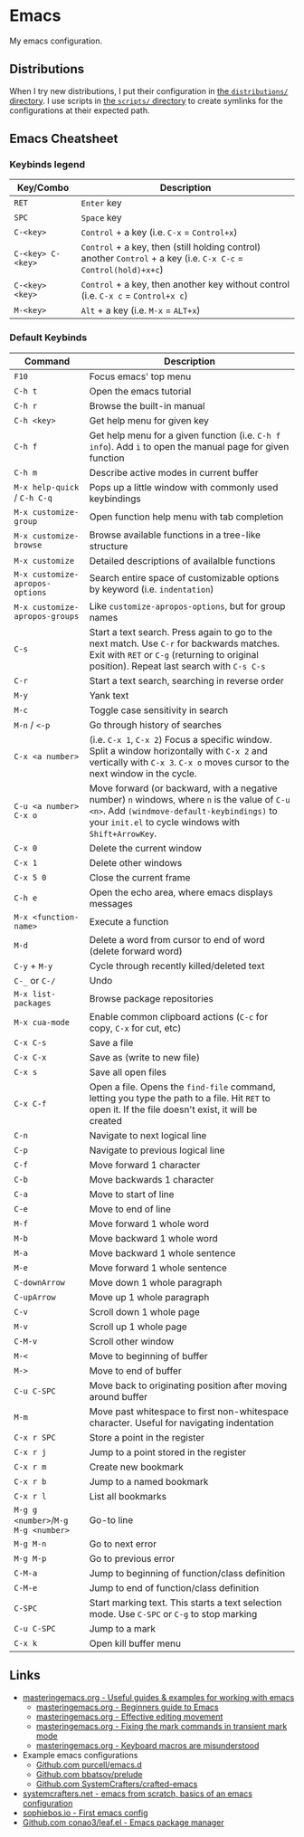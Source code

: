 # Emacs

My emacs configuration.

## Distributions

When I try new distributions, I put their configuration in [the `distributions/` directory](./distributions/). I use scripts in [the `scripts/` directory](./scripts/) to create symlinks for the configurations at their expected path.

## Emacs Cheatsheet

### Keybinds legend

| Key/Combo         | Description                                                                                                      |
| ----------------- | ---------------------------------------------------------------------------------------------------------------- |
| `RET`             | `Enter` key                                                                                                      |
| `SPC`             | `Space` key                                                                                                      |
| `C-<key>`         | `Control` + a key (i.e. `C-x` = `Control+x`)                                                                     |
| `C-<key> C-<key>` | `Control` + a key, then (still holding control) another `Control` + a key (i.e. `C-x C-c` = `Control(hold)+x+c`) |
| `C-<key> <key>`   | `Control` + a key, then another key without control (i.e. `C-x c` = `Control+x c`)                               |
| `M-<key>`         | `Alt` + a key (i.e. `M-x` = `ALT+x`)                                                                             |

### Default Keybinds

| Command                             | Description                                                                                                                                                                                         |
| ----------------------------------- | --------------------------------------------------------------------------------------------------------------------------------------------------------------------------------------------------- |
| `F10`                               | Focus emacs' top menu                                                                                                                                                                               |
| `C-h t`                             | Open the emacs tutorial                                                                                                                                                                             |
| `C-h r`                             | Browse the built-in manual                                                                                                                                                                          |
| `C-h <key>`                         | Get help menu for given key                                                                                                                                                                         |
| `C-h f`                             | Get help menu for a given function (i.e. `C-h f info`). Add `i` to open the manual page for given function                                                                                          |
| `C-h m`                             | Describe active modes in current buffer                                                                                                                                                             |
| `M-x help-quick` / `C-h C-q`        | Pops up a little window with commonly used keybindings                                                                                                                                              |
| `M-x customize-group`               | Open function help menu with tab completion                                                                                                                                                         |
| `M-x customize-browse`              | Browse available functions in a tree-like structure                                                                                                                                                 |
| `M-x customize`                     | Detailed descriptions of availalble functions                                                                                                                                                       |
| `M-x customize-apropos-options`     | Search entire space of customizable options by keyword (i.e. `indentation`)                                                                                                                         |
| `M-x customize-apropos-groups`      | Like `customize-apropos-options`, but for group names                                                                                                                                               |
| `C-s`                               | Start a text search. Press again to go to the next match. Use `C-r` for backwards matches. Exit with `RET` or `C-g` (returning to original position). Repeat last search with `C-s C-s`             |
| `C-r`                               | Start a text search, searching in reverse order                                                                                                                                                     |
| `M-y`                               | Yank text                                                                                                                                                                                           |
| `M-c`                               | Toggle case sensitivity in search                                                                                                                                                                   |
| `M-n` / `<-p`                       | Go through history of searches                                                                                                                                                                      |
| `C-x <a number>`                    | (i.e. `C-x 1`, `C-x 2`) Focus a specific window. Split a window horizontally with `C-x 2` and vertically with `C-x 3`. `C-x o` moves cursor to the next window in the cycle.                        |
| `C-u <a number> C-x o`              | Move forward (or backward, with a negative number) `n` windows, where `n` is the value of `C-u <n>`. Add `(windmove-default-keybindings)` to your `init.el` to cycle windows with `Shift+ArrowKey`. |
| `C-x 0`                             | Delete the current window                                                                                                                                                                           |
| `C-x 1`                             | Delete other windows                                                                                                                                                                                |
| `C-x 5 0`                           | Close the current frame                                                                                                                                                                             |
| `C-h e`                             | Open the echo area, where emacs displays messages                                                                                                                                                   |
| `M-x <function-name>`               | Execute a function                                                                                                                                                                                  |
| `M-d`                               | Delete a word from cursor to end of word (delete forward word)                                                                                                                                      |
| `C-y` + `M-y`                       | Cycle through recently killed/deleted text                                                                                                                                                          |
| `C-_` or `C-/`                      | Undo                                                                                                                                                                                                |
| `M-x list-packages`                 | Browse package repositories                                                                                                                                                                         |
| `M-x cua-mode`                      | Enable common clipboard actions (`C-c` for copy, `C-x` for cut, etc)                                                                                                                                |
| `C-x C-s`                           | Save a file                                                                                                                                                                                         |
| `C-x C-x`                           | Save as (write to new file)                                                                                                                                                                         |
| `C-x s`                             | Save all open files                                                                                                                                                                                 |
| `C-x C-f`                           | Open a file. Opens the `find-file` command, letting you type the path to a file. Hit `RET` to open it. If the file doesn't exist, it will be created                                                |
| `C-n`                               | Navigate to next logical line                                                                                                                                                                       |
| `C-p`                               | Navigate to previous logical line                                                                                                                                                                   |
| `C-f`                               | Move forward 1 character                                                                                                                                                                            |
| `C-b`                               | Move backwards 1 character                                                                                                                                                                          |
| `C-a`                               | Move to start of line                                                                                                                                                                               |
| `C-e`                               | Move to end of line                                                                                                                                                                                 |
| `M-f`                               | Move forward 1 whole word                                                                                                                                                                           |
| `M-b`                               | Move backward 1 whole word                                                                                                                                                                          |
| `M-a`                               | Move backward 1 whole sentence                                                                                                                                                                      |
| `M-e`                               | Move forward 1 whole sentence                                                                                                                                                                       |
| `C-downArrow`                       | Move down 1 whole paragraph                                                                                                                                                                         |
| `C-upArrow`                         | Move up 1 whole paragraph                                                                                                                                                                           |
| `C-v`                               | Scroll down 1 whole page                                                                                                                                                                            |
| `M-v`                               | Scroll up 1 whole page                                                                                                                                                                              |
| `C-M-v`                             | Scroll other window                                                                                                                                                                                 |
| `M-<`                               | Move to beginning of buffer                                                                                                                                                                         |
| `M->`                               | Move to end of buffer                                                                                                                                                                               |
| `C-u C-SPC`                         | Move back to originating position after moving around buffer                                                                                                                                        |
| `M-m`                               | Move past whitespace to first non-whitespace character. Useful for navigating indentation                                                                                                           |
| `C-x r SPC`                         | Store a point in the register                                                                                                                                                                       |
| `C-x r j`                           | Jump to a point stored in the register                                                                                                                                                              |
| `C-x r m`                           | Create new bookmark                                                                                                                                                                                 |
| `C-x r b`                           | Jump to a named bookmark                                                                                                                                                                            |
| `C-x r l`                           | List all bookmarks                                                                                                                                                                                  |
| `M-g g <number>`/`M-g M-g <number>` | Go-to line                                                                                                                                                                                          |
| `M-g M-n`                           | Go to next error                                                                                                                                                                                    |
| `M-g M-p`                           | Go to previous error                                                                                                                                                                                |
| `C-M-a`                             | Jump to beginning of function/class definition                                                                                                                                                      |
| `C-M-e`                             | Jump to end of function/class definition                                                                                                                                                            |
| `C-SPC`                             | Start marking text. This starts a text selection mode. Use `C-SPC` or `C-g` to stop marking                                                                                                         |
| `C-u C-SPC`                         | Jump to a mark                                                                                                                                                                                      |
| `C-x k`                             | Open kill buffer menu                                                                                                                                                                               |

## Links

- [masteringemacs.org - Useful guides & examples for working with emacs](https://masteringemacs.org)
  - [masteringemacs.org - Beginners guide to Emacs](https://www.masteringemacs.org/article/beginners-guide-to-emacs)
  - [masteringemacs.org - Effective editing movement](https://www.masteringemacs.org/article/effective-editing-movement)
  - [masteringemacs.org - Fixing the mark commands in transient mark mode](https://www.masteringemacs.org/article/fixing-mark-commands-transient-mark-mode)
  - [masteringemacs.org - Keyboard macros are misunderstood](https://www.masteringemacs.org/article/keyboard-macros-are-misunderstood)
- Example emacs configurations
  - [Github.com purcell/emacs.d](https://github.com/purcell/emacs.d)
  - [Github.com bbatsov/prelude](https://github.com/bbatsov/prelude)
  - [Github.com SystemCrafters/crafted-emacs](https://github.com/SystemCrafters/crafted-emacs)
- [systemcrafters.net - emacs from scratch, basics of an emacs configuration](https://systemcrafters.net/emacs-from-scratch/basics-of-emacs-configuration/)
- [sophiebos.io - First emacs config](https://sophiebos.io/posts/first-emacs-config/)
- [Github.com conao3/leaf.el - Emacs package manager](https://github.com/conao3/leaf.el)
